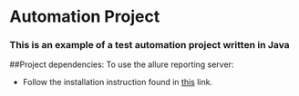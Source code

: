 # Automation Project

### This is an example of a test automation project written in Java

##Project dependencies:
 To use the allure reporting server:
* Follow the installation instruction found in [this](https://docs.qameta.io/allure/) link.
